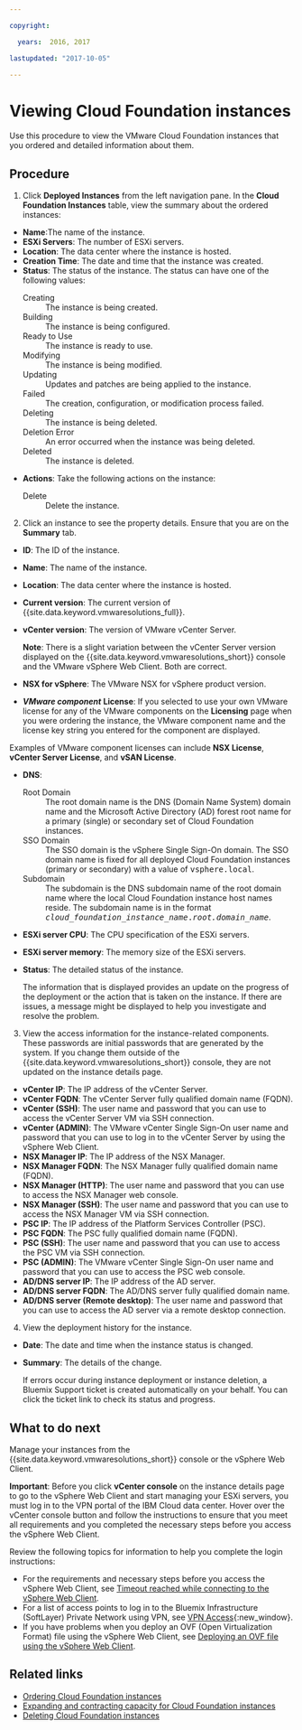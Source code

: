 ```yaml
---

copyright:

  years:  2016, 2017

lastupdated: "2017-10-05"

---
```


# Viewing Cloud Foundation instances

Use this procedure to view the VMware Cloud Foundation instances that you ordered and detailed information about them.

## Procedure

1. Click **Deployed Instances** from the left navigation pane. In the **Cloud Foundation Instances** table, view the summary about the ordered instances:

  * **Name**:The name of the instance.
  * **ESXi Servers**: The number of ESXi servers.
  * **Location**: The data center where the instance is hosted.
  * **Creation Time**: The date and time that the instance was created.
  * **Status**: The status of the instance. The status can have one of the following values:
    <dl class="dl">
    <dt class="dt dlterm">Creating</dt>
    <dd class="dd">The instance is being created.</dd>
    <dt class="dt dlterm">Building</dt>
    <dd class="dd">The instance is being configured.</dd>
    <dt class="dt dlterm">Ready to Use</dt>
    <dd class="dd">The instance is ready to use.</dd>
    <dt class="dt dlterm">Modifying </dt>
    <dd class="dd">The instance is being modified.</dd>
    <dt class="dt dlterm">Updating</dt>
    <dd class="dd">Updates and patches are being applied to the instance.</dd>
    <dt class="dt dlterm">Failed</dt>
    <dd class="dd">The creation, configuration, or modification process failed.</dd>
    <dt class="dt dlterm">Deleting</dt>
    <dd class="dd">The instance is being deleted.</dd>
    <dt class="dt dlterm">Deletion Error</dt>
    <dd class="dd">An error occurred when the instance was being deleted.</dd>
    <dt class="dt dlterm">Deleted</dt>
    <dd class="dd">The instance is deleted.</dd>
    </dl>
  * **Actions**: Take the following actions on the instance:
    <dl class="dl">
    <dt class="dt dlterm">Delete</dt>
    <dd class="dd">Delete the instance.</dd>
    </dl>

2. Click an instance to see the property details. Ensure that you are on the **Summary** tab.

  * **ID**: The ID of the instance.
  * **Name**: The name of the instance.
  * **Location**: The data center where the instance is hosted.
  * **Current version**: The current version of {{site.data.keyword.vmwaresolutions_full}}.
  * **vCenter version**: The version of VMware vCenter Server.

    **Note**: There is a slight variation between the vCenter Server version displayed on the {{site.data.keyword.vmwaresolutions_short}} console and the VMware vSphere Web Client. Both are correct.

  * **NSX for vSphere**: The VMware NSX for vSphere product version.
  * _**VMware component**_ **License**: If you selected to use your own VMware license for any of the VMware components on the **Licensing** page when you were ordering the instance, the VMware component name and the license key string you entered for the component are displayed.

  Examples of VMware component licenses can include **NSX License**, **vCenter Server License**, and **vSAN License**.

  * **DNS**:
    <dl class="dl">
           <dt class="dt dlterm">Root Domain</dt>
    <dd class="dd">The root domain name is the DNS (Domain Name System) domain name and the Microsoft Active Directory (AD) forest root name for a
    primary (single) or secondary set of <span class="ph">Cloud Foundation instances</span>.</dd>
    <dt class="dt dlterm">SSO Domain</dt>
    <dd class="dd">The SSO domain is the vSphere Single Sign-On domain. The SSO domain name is fixed for all deployed  <span
    class="ph">Cloud Foundation instances</span> (primary or secondary) with a value of <samp class="ph codeph">vsphere.local</samp>.</dd>
    <dt class="dt dlterm">Subdomain</dt>
    <dd class="dd">The subdomain is the DNS subdomain name of the root domain name where the local <span class="ph">Cloud Foundation
    instance</span> host names reside. The subdomain name is in the format <samp class="ph codeph"><var class="keyword
    varname">cloud_foundation_instance_name</var>.<var class="keyword varname">root.domain_name</var></samp>.</dd>
    </dl>
  * **ESXi server CPU**: The CPU specification of the ESXi servers.
  * **ESXi server memory**: The memory size of the ESXi servers.
  * **Status**: The detailed status of the instance.

    The information that is displayed provides an update on the progress of the deployment or the action that is taken on the instance.
    If there are issues, a message might be displayed to help you investigate and resolve the problem.

3. View the access information for the instance-related components. These passwords are initial passwords that are generated by the system. If you change them outside of the {{site.data.keyword.vmwaresolutions_short}} console, they are not updated on the instance details page.

  * **vCenter IP**: The IP address of the vCenter Server.
  * **vCenter FQDN**: The vCenter Server fully qualified domain name (FQDN).
  * **vCenter (SSH)**: The user name and password that you can use to access the vCenter Server VM via SSH connection.
  * **vCenter (ADMIN)**: The VMware vCenter Single Sign-On user name and password that you can use to log in to the vCenter Server by
  using the vSphere Web Client.
  * **NSX Manager IP**: The IP address of the NSX Manager.
  * **NSX Manager FQDN**: The NSX Manager fully qualified domain name (FQDN).
  * **NSX Manager (HTTP)**: The user name and password that you can use to access the NSX Manager web console.
  * **NSX Manager (SSH)**: The user name and password that you can use to access the NSX Manager VM via SSH connection.
  * **PSC IP**: The IP address of the Platform Services Controller (PSC).
  * **PSC FQDN**: The PSC fully qualified domain name (FQDN).
  * **PSC (SSH)**: The user name and password that you can use to access the PSC VM via SSH connection.
  * **PSC (ADMIN)**: The VMware vCenter Single Sign-On user name and password that you can use to access the PSC web console.
  * **AD/DNS server IP**: The IP address of the AD server.
  * **AD/DNS server FQDN**: The AD/DNS server fully qualified domain name.
  * **AD/DNS server (Remote desktop)**: The user name and password that you can use to access the AD server via a remote desktop connection.

4. View the deployment history for the instance.

  * **Date**: The date and time when the instance status is changed.
  * **Summary**: The details of the change.

    If errors occur during instance deployment or instance deletion, a Bluemix Support ticket is created automatically on your behalf. You can click the ticket link to check its status and progress.

## What to do next

Manage your instances from the {{site.data.keyword.vmwaresolutions_short}} console or the vSphere Web Client.

**Important**: Before you click **vCenter console** on the instance details page to go to the vSphere Web Client and start managing your ESXi servers, you must log in to the VPN portal of the IBM Cloud data center. Hover over the vCenter console button and follow the instructions to ensure that you meet all requirements and you completed the necessary steps before you access the vSphere Web Client.

Review the following topics for information to help you complete the login instructions:

* For the requirements and necessary steps before you access the vSphere Web Client, see [Timeout reached while connecting to the vSphere Web Client](../vmonic/trbl_timeout_vc_console.html).
* For a list of access points to log in to the Bluemix Infrastructure (SoftLayer) Private Network using VPN, see [VPN Access](http://www.softlayer.com/vpn-access){:new_window}.
* If you have problems when you deploy an OVF (Open Virtualization Format) file using the vSphere Web Client, see [Deploying an OVF file using the vSphere Web Client](../vmonic/trbl_deploy_ovf.html).

## Related links

* [Ordering Cloud Foundation instances](sd_orderinginstance.html)
* [Expanding and contracting capacity for Cloud Foundation instances](sd_addingremovingservers.html)
* [Deleting Cloud Foundation instances](sd_deletinginstance.html)

